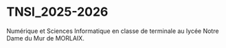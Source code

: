 # TNSI_2025-2026
Numérique et Sciences Informatique en classe de terminale au lycée Notre Dame du Mur de MORLAIX.
